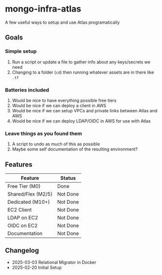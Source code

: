 # mongo-infra-atlas

A few useful ways to setup and use Atlas programatically

## Goals

### Simple setup

1. Run a script or update a file to gather info about any keys/secrets we need
1. Changing to a folder (`cd`) then running whatever assets are in there like `.tf`

### Batteries included

1. Would be nice to have everything possible free tiers
1. Would be nice if we can deploy a client in AWS
1. Would be nice if we can setup VPCs and private links between Atlas and AWS
1. Would be nice if we can deploy LDAP/OIDC in AWS for use with Atlas

### Leave things as you found them

1. A script to undo as much of this as possible
1. Maybe some self documentation of the resulting environment?

## Features

| Feature | Status |
|---------|--------|
| Free Tier (M0) | Done |
| Shared/Flex (M2/5) | Not Done |
| Dedicated (M10+) | Not Done |
| EC2 Client | Not Done |
| LDAP on EC2 | Not Done |
| OIDC on EC2 | Not Done |
| Documentation | Not Done |

## Changelog

- 2025-03-03 Relational Migrator in Docker
- 2025-02-20 Initial Setup
